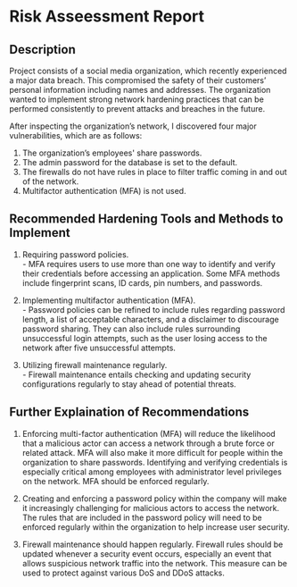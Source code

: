 <h1> Risk Asseessment Report</h1>

<h2>Description</h2>
Project consists of a social media organization, which recently experienced a major data breach. This compromised the safety of their customers’ personal information including names and addresses. The organization wanted to implement strong network hardening practices that can be performed consistently to prevent attacks and breaches in the future.

After inspecting the organization’s network, I discovered four major vulnerabilities, which are as follows:

1. The organization’s employees' share passwords.
2. The admin password for the database is set to the default.
3. The firewalls do not have rules in place to filter traffic coming in and out of the network.
4. Multifactor authentication (MFA) is not used.

<h2>Recommended Hardening Tools and Methods to Implement</h2>

1. Requiring password policies.
   <br /> - MFA requires users to use more than one way to identify and verify their credentials before accessing an application. Some MFA methods include fingerprint scans, ID cards, pin numbers, and passwords.

2. Implementing multifactor authentication (MFA).
   <br /> - Password policies can be refined to include rules regarding password length, a list of acceptable characters, and a disclaimer to discourage password sharing. They can also include rules surrounding unsuccessful login attempts, such as the user losing access to the network after five unsuccessful attempts.

3. Utilizing firewall maintenance regularly.
   <br /> - Firewall maintenance entails checking and updating security configurations regularly to stay ahead of potential threats.
 
<h2>Further Explaination of Recommendations</h2>

1. Enforcing multi-factor authentication (MFA) will reduce the likelihood that
a malicious actor can access a network through a brute force or related attack.
MFA will also make it more difficult for people within the organization to share
passwords. Identifying and verifying credentials is especially critical among
employees with administrator level privileges on the network. MFA should be
enforced regularly.

2. Creating and enforcing a password policy within the company will make it
increasingly challenging for malicious actors to access the network. The rules
that are included in the password policy will need to be enforced regularly within
the organization to help increase user security.

3. Firewall maintenance should happen regularly. Firewall rules should be updated
whenever a security event occurs, especially an event that allows suspicious
network traffic into the network. This measure can be used to protect against
various DoS and DDoS attacks.
</p>

<!--
 ```diff
- text in red
+ text in green
! text in orange
# text in gray
@@ text in purple (and bold)@@
```
--!>
